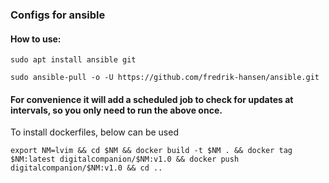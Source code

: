 ### Configs for ansible

#### How to use:
`sudo apt install ansible git`

`sudo ansible-pull -o -U https://github.com/fredrik-hansen/ansible.git`

#### For convenience it will add a scheduled job to check for updates at intervals, so you only need to run the above once.

To install dockerfiles, below can be used

`export NM=lvim && cd $NM && docker build -t $NM . && docker tag $NM:latest digitalcompanion/$NM:v1.0 && docker push digitalcompanion/$NM:v1.0 && cd ..`
